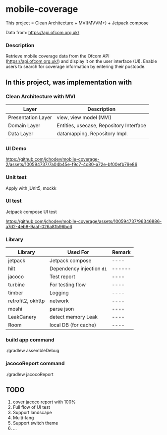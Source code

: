 # mobile-coverage
This project  = Clean Architecture + MVI(MVVM+) + Jetpack compose  

Data from: https://api.ofcom.org.uk/

### Description
Retrieve mobile coverage data from the Ofcom API (https://api.ofcom.org.uk/) and display it on the user interface (UI). Enable users to search for coverage information by entering their postcode.

## In this project, was implementation with

### Clean Architecture with MVI 

  
| Layer | Description |
|----- | ------ |
| Presentation Layer | view, view model (MVI)  |
| Domain Layer | Entities, usecase, Repository Interface |
| Data Layer | datamapping, Repository Impl.  |

### UI Demo


https://github.com/jchodev/mobile-coverage-2/assets/100594737/7a04b45e-f9c7-4c80-a72e-bf00efb79e86




### Unit test

Apply with jUnit5, mockk


### UI test

Jetpack compose UI test


https://github.com/jchodev/mobile-coverage/assets/100594737/96346886-a7d2-4eb8-9aaf-026a81b96bc6



### Library

| Library           | Used For                  | Remark |
|-------------------|---------------------------| ------ |
| jetpack           | Jetpack compose           | ---- |
| hilt              | Dependency injection `di` | ------ |
| jacoco            | Test report               | ----|
| turbine           | For testing flow          | ----|
| timber            | Logging                   | ----|
| retrofit2, okhttp | network                   | ----|
| moshi             | parse json                | ----|
| LeakCanery        | detect memory Leak        | ----| 
| Room              | local DB     (for cache)             | ----| 



### build app command
./gradlew assembleDebug


### jacocoReport command
./gradlew jacocoReport



## TODO
1. cover jacoco report with 100%
2. Full flow of UI test
3. Support landscape
4. Multi-lang
5. Support switch theme
6. ...
